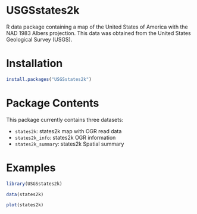 # USGSstates2k

R data package containing a map of the United States of America with the NAD 1983 Albers projection. This data was obtained from the United States Geological Survey (USGS).


# Installation

```R
install.packages("USGSstates2k")
```


# Package Contents
This package currently contains three datasets:

* `states2k`: states2k map with OGR read data
* `states2k_info`: states2k OGR information
* `states2k_summary`: states2k Spatial summary



# Examples
```R
library(USGSstates2k)

data(states2k)

plot(states2k)
```

